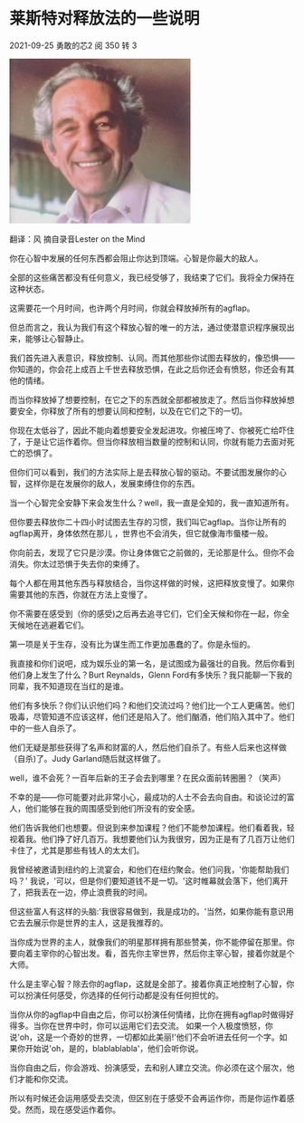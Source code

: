 # 莱斯特对释放法的一些说明

2021-09-25  勇敢的芯2   阅 350  转 3

!["Photo of Lester"](pictures/2022-05-05-15-18-22.png)

翻译：风       摘自录音Lester on the Mind

你在心智中发展的任何东西都会阻止你达到顶端。心智是你最大的敌人。

全部的这些痛苦都没有任何意义，我已经受够了，我结束了它们。我将全力保持在这种状态。

这需要花一个月时间，也许两个月时间，你就会释放掉所有的agflap。

但总而言之，我认为我们有这个释放心智的唯一的方法，通过使潜意识程序展现出来，能够让心智静止。

我们首先进入表意识，释放控制、认同。而其他那些你试图去释放的，像恐惧——你知道的，你会花上成百上千世去释放恐惧，在此之后你还会有愤怒，你还会有其他的情绪。

而当你释放掉了想要控制，在它之下的东西就全部都被放走了。然后当你释放掉想要安全，你释放了所有的想要认同和控制，以及在它们之下的一切。

你现在太低谷了，因此不能向着想要安全发起进攻。你被压垮了、你被死亡给吓住了，于是让它运作着你。但当你释放相当数量的控制和认同，你就有能力去面对死亡的恐惧了。

但你们可以看到，我们的方法实际上是去释放心智的驱动。不要试图发展你的心智，这样你是在发展你的敌人，发展束缚住你的东西。

当一个心智完全安静下来会发生什么？well，我一直是全知的，我一直知道所有。

但你要去释放你二十四小时试图去生存的习惯，我们叫它agflap。当你让所有的agflap离开，身体依然在那儿 ，世界也不会消失，但它就像海市蜃楼一般。

你向前去，发现了它只是沙漠。你让身体做它之前做的，无论那是什么。但你不会消失。你太过恐惧于失去你的束缚了。

每个人都在用其他东西与释放结合，当你这样做的时候，这把释放变慢了。如果你需要其他的东西，你就在方法上变慢了。

你不需要在感受到（你的感受)之后再去追寻它们，它们全天候和你在一起，你全天候地在逃避着它们。

第一项是关于生存，没有比为谋生而工作更加愚蠢的了。你是永恒的。

我直接和你们说吧，成为娱乐业的第一名，是试图成为最强壮的自我。然后你看到他们身上发生了什么？Burt Reynalds，Glenn Ford有多快乐？我只能聊一下我的同辈，我不知道现在当红的是谁。

他们有多快乐？你们认识他们吗？和他们交流过吗？他们比一个工人更痛苦。他们吸毒，尽管知道不应该这样，他们还是陷入了。他们酗酒，他们陷入其中了。他们中的一些人自杀了。

他们无疑是那些获得了名声和财富的人，然后他们自杀了。有些人后来也这样做（自杀)了。Judy Garland随后就这样做了。

well，谁不会死？一百年后新的王子会去到哪里？在民众面前转圈圈？（笑声）

不幸的是——你可能要对此非常小心，最成功的人士不会去向自由。和谈论过的富人，他们能够在我的周围感受到他们所没有的安全感。

他们告诉我他们也想要。但说到来参加课程？他们不能参加课程。他们看着我，轻视着我。他们挣了好几百万。我想要他们认为我很穷，因为正是有了几百万让他们卡住了，尤其是那些有钱人的太太们。

我曾经被邀请到纽约的上流宴会，和他们在纽约聚会。他们问我，'你能帮助我们吗？' 我说，'可以，但是你们要知道钱不是一切。'这时帷幕就会落下，他们离开了，把我丢在一边，停止浪费我的时间。

但这些富人有这样的头脑:'我很容易做到，我是成功的。'当然，如果你能有意识用它去去展示你是世界的主人，这是我推荐的。

当你成为世界的主人，就像我们的明星那样拥有那些赞美，你不能停留在那里。你要向着主宰你的心智出发。看，首先你主宰世界，然后你主宰心智，接着你就是个大师。

什么是主宰心智？除去你的agflap，这就是全部了。接着你真正地控制了心智，你可以扮演任何感受，你选择的任何行动都是没有任何担忧的。

当你从你的agflap中自由之后，你可以扮演任何情绪，比你在拥有agflap时做得好得多。当你在世界中时，你可以运用它们去交流。
如果一个人极度愤怒，你说'oh，这是一个奇妙的世界，一切都如此美丽!'他们不会听进去任何一个字。如果你开始说'oh，是的，blablablabla'，他们会听你说。

当你自由之后，你会游戏、扮演感受，去和别人建立交流。你必须在这个层次，他们才能和你交流。

所以有时候还会运用感受去交流，但区别在于感受不会再运作你，而是你运作着感受。然而，现在感受运作着你。
